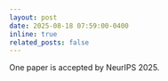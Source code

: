 ```yaml
---
layout: post
date: 2025-08-18 07:59:00-0400
inline: true
related_posts: false
---
```


One paper is accepted by NeurIPS 2025.